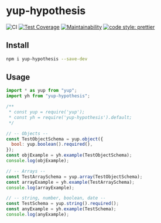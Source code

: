 # yup-hypothesis

![CI](https://github.com/hiigami/yup-hypothesis/actions/workflows/main.yml/badge.svg?branch=main)
[![Test Coverage](https://api.codeclimate.com/v1/badges/9290db12ea8831e07c89/test_coverage)](https://codeclimate.com/github/hiigami/yup-hypothesis/test_coverage)
[![Maintainability](https://api.codeclimate.com/v1/badges/9290db12ea8831e07c89/maintainability)](https://codeclimate.com/github/hiigami/yup-hypothesis/maintainability)
[![code style: prettier](https://img.shields.io/badge/code_style-prettier-ff69b4.svg?style=flat)](https://github.com/prettier/prettier)

## Install

```bash
npm i yup-hypothesis --save-dev
```

## Usage

```js
import * as yup from "yup";
import yh from "yup-hypothesis";

/**
 * const yup = require('yup');
 * const yh = require('yup-hypothesis').default;
 */

// -- Objects --
const TestObjectSchema = yup.object({
  bool: yup.boolean().required(),
});
const objExample = yh.example(TestObjectSchema);
console.log(objExample);

// -- Arrays --
const TestArraySchema = yup.array(TestObjectSchema);
const arrayExample = yh.example(TestArraySchema);
console.log(arrayExample);

// -- string, number, boolean, date --
const TestSchema = yup.string().required();
const anyExample = yh.example(TestSchema);
console.log(anyExample);
```
